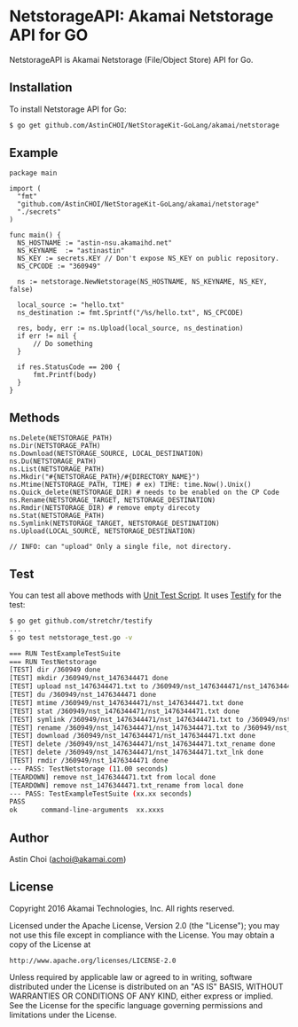 NetstorageAPI: Akamai Netstorage API for GO
================================================

NetstorageAPI is Akamai Netstorage (File/Object Store) API for Go.
  
  
Installation
------------

To install Netstorage API for Go:  

```bash
$ go get github.com/AstinCHOI/NetStorageKit-GoLang/akamai/netstorage
```
  
  
Example
-------

```GoLang
package main

import (
  "fmt"
  "github.com/AstinCHOI/NetStorageKit-GoLang/akamai/netstorage"
  "./secrets"
)

func main() {
  NS_HOSTNAME := "astin-nsu.akamaihd.net"
  NS_KEYNAME  := "astinastin"
  NS_KEY := secrets.KEY // Don't expose NS_KEY on public repository.
  NS_CPCODE := "360949"

  ns := netstorage.NewNetstorage(NS_HOSTNAME, NS_KEYNAME, NS_KEY, false)

  local_source := "hello.txt"
  ns_destination := fmt.Sprintf("/%s/hello.txt", NS_CPCODE) 

  res, body, err := ns.Upload(local_source, ns_destination)
  if err != nil {
      // Do something
  }

  if res.StatusCode == 200 {
      fmt.Printf(body)
  }
}
```
  
  
Methods
-------

```GoLang
ns.Delete(NETSTORAGE_PATH)
ns.Dir(NETSTORAGE_PATH)
ns.Download(NETSTORAGE_SOURCE, LOCAL_DESTINATION)
ns.Du(NETSTORAGE_PATH)
ns.List(NETSTORAGE_PATH)
ns.Mkdir("#{NETSTORAGE_PATH}/#{DIRECTORY_NAME}")
ns.Mtime(NETSTORAGE_PATH, TIME) # ex) TIME: time.Now().Unix()
ns.Quick_delete(NETSTORAGE_DIR) # needs to be enabled on the CP Code
ns.Rename(NETSTORAGE_TARGET, NETSTORAGE_DESTINATION)
ns.Rmdir(NETSTORAGE_DIR) # remove empty direcoty
ns.Stat(NETSTORAGE_PATH)
ns.Symlink(NETSTORAGE_TARGET, NETSTORAGE_DESTINATION)
ns.Upload(LOCAL_SOURCE, NETSTORAGE_DESTINATION)

// INFO: can "upload" Only a single file, not directory.
```
  
  
Test
----
You can test all above methods with [Unit Test Script](https://github.com/AstinCHOI/NetStorageKit-Golang/blob/master/netstorage_test.go). It uses [Testify](https://github.com/stretchr/testify) for the test:


```bash
$ go get github.com/stretchr/testify
...
$ go test netstorage_test.go -v

=== RUN TestExampleTestSuite
=== RUN TestNetstorage
[TEST] dir /360949 done
[TEST] mkdir /360949/nst_1476344471 done
[TEST] upload nst_1476344471.txt to /360949/nst_1476344471/nst_1476344471.txt done
[TEST] du /360949/nst_1476344471 done
[TEST] mtime /360949/nst_1476344471/nst_1476344471.txt done
[TEST] stat /360949/nst_1476344471/nst_1476344471.txt done
[TEST] symlink /360949/nst_1476344471/nst_1476344471.txt to /360949/nst_1476344471/nst_1476344471.txt_lnk done
[TEST] rename /360949/nst_1476344471/nst_1476344471.txt to /360949/nst_1476344471/nst_1476344471.txt_rename done
[TEST] download /360949/nst_1476344471/nst_1476344471.txt done
[TEST] delete /360949/nst_1476344471/nst_1476344471.txt_rename done
[TEST] delete /360949/nst_1476344471/nst_1476344471.txt_lnk done
[TEST] rmdir /360949/nst_1476344471 done
--- PASS: TestNetstorage (11.00 seconds)
[TEARDOWN] remove nst_1476344471.txt from local done
[TEARDOWN] remove nst_1476344471.txt_rename from local done
--- PASS: TestExampleTestSuite (xx.xx seconds)
PASS
ok  	command-line-arguments	xx.xxxs
```
  
  
Author
------

Astin Choi (achoi@akamai.com)  
  
  
License
-------

Copyright 2016 Akamai Technologies, Inc.  All rights reserved.

Licensed under the Apache License, Version 2.0 (the "License");
you may not use this file except in compliance with the License.
You may obtain a copy of the License at

    http://www.apache.org/licenses/LICENSE-2.0

Unless required by applicable law or agreed to in writing, software
distributed under the License is distributed on an "AS IS" BASIS,
WITHOUT WARRANTIES OR CONDITIONS OF ANY KIND, either express or implied.
See the License for the specific language governing permissions and
limitations under the License.